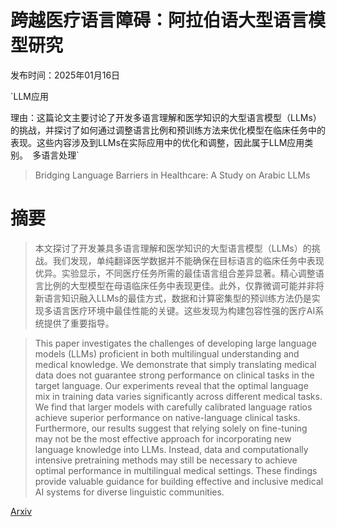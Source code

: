 # 跨越医疗语言障碍：阿拉伯语大型语言模型研究

发布时间：2025年01月16日

`LLM应用

理由：这篇论文主要讨论了开发多语言理解和医学知识的大型语言模型（LLMs）的挑战，并探讨了如何通过调整语言比例和预训练方法来优化模型在临床任务中的表现。这些内容涉及到LLMs在实际应用中的优化和调整，因此属于LLM应用类别。` `多语言处理`

> Bridging Language Barriers in Healthcare: A Study on Arabic LLMs

# 摘要

> 本文探讨了开发兼具多语言理解和医学知识的大型语言模型（LLMs）的挑战。我们发现，单纯翻译医学数据并不能确保在目标语言的临床任务中表现优异。实验显示，不同医疗任务所需的最佳语言组合差异显著。精心调整语言比例的大型模型在母语临床任务中表现更佳。此外，仅靠微调可能并非将新语言知识融入LLMs的最佳方式，数据和计算密集型的预训练方法仍是实现多语言医疗环境中最佳性能的关键。这些发现为构建包容性强的医疗AI系统提供了重要指导。

> This paper investigates the challenges of developing large language models (LLMs) proficient in both multilingual understanding and medical knowledge. We demonstrate that simply translating medical data does not guarantee strong performance on clinical tasks in the target language. Our experiments reveal that the optimal language mix in training data varies significantly across different medical tasks. We find that larger models with carefully calibrated language ratios achieve superior performance on native-language clinical tasks. Furthermore, our results suggest that relying solely on fine-tuning may not be the most effective approach for incorporating new language knowledge into LLMs. Instead, data and computationally intensive pretraining methods may still be necessary to achieve optimal performance in multilingual medical settings. These findings provide valuable guidance for building effective and inclusive medical AI systems for diverse linguistic communities.

[Arxiv](https://arxiv.org/abs/2501.09825)